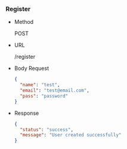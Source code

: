### Register
- Method

  POST

- URL

  /register

- Body Request
  ```json
  {
    "name": "test",
    "email": "test@email.com",
    "pass": "password"
  }
  ```
- Response
  ```json
  {
    "status": "success",
    "message": "User created successfully"
  }
  ```
